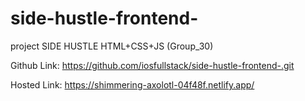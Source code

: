 # side-hustle-frontend-
project
SIDE HUSTLE HTML+CSS+JS (Group_30)

 Github Link: https://github.com/iosfullstack/side-hustle-frontend-.git
 
 Hosted Link: https://shimmering-axolotl-04f48f.netlify.app/              

